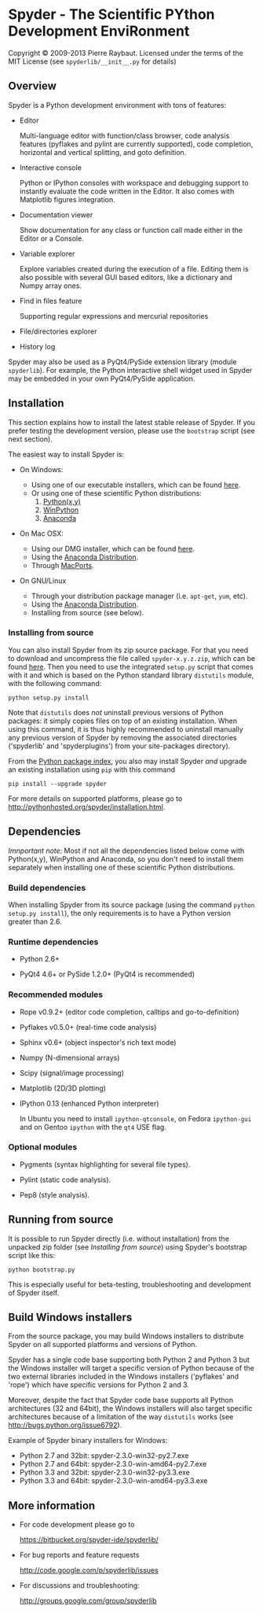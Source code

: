 # Spyder - The Scientific PYthon Development EnviRonment

Copyright © 2009-2013 Pierre Raybaut.
Licensed under the terms of the MIT License
(see `spyderlib/__init__.py` for details)


## Overview

Spyder is a Python development environment with tons of features:
    
* Editor
    
    Multi-language editor with function/class browser, code analysis
    features (pyflakes and pylint are currently supported), code
    completion, horizontal and vertical splitting, and goto definition.

* Interactive console

    Python or IPython consoles with workspace and debugging support to
    instantly evaluate the code written in the Editor. It also comes
    with Matplotlib figures integration. 

* Documentation viewer

    Show documentation for any class or function call made either in the
    Editor or a Console.

* Variable explorer

    Explore variables created during the execution of a file. Editing
    them is also possible with several GUI based editors, like a
    dictionary and Numpy array ones.

* Find in files feature

    Supporting regular expressions and mercurial repositories

* File/directories explorer

* History log

Spyder may also be used as a PyQt4/PySide extension library (module 
`spyderlib`). For example, the Python interactive shell widget used in
Spyder may be embedded in your own PyQt4/PySide application.


## Installation
    
This section explains how to install the latest stable release of 
Spyder. If you prefer testing the development version, please use 
the `bootstrap` script (see next section).

The easiest way to install Spyder is:
            
* On Windows:

    - Using one of our executable installers, which can be found
      [here](https://bitbucket.org/spyder-ide/spyderlib/downloads).
    - Or using one of these scientific Python distributions:
        1. [Python(x,y)](http://pythonxy.googlecode.com)
        2. [WinPython](http://code.google.com/p/winpython/)
        3. [Anaconda](http://continuum.io/downloads)

* On Mac OSX:

    - Using our DMG installer, which can be found
      [here](https://bitbucket.org/spyder-ide/spyderlib/downloads).
    - Using the [Anaconda Distribution](http://continuum.io/downloads).
    - Through [MacPorts](http://www.macports.org/).
            
* On GNU/Linux

    - Through your distribution package manager (i.e. `apt-get`, `yum`,
    etc).
    - Using the [Anaconda Distribution](http://continuum.io/downloads).
    - Installing from source (see below).

### Installing from source

You can also install Spyder from its zip source package. For that you need to
download and uncompress the file called `spyder-x.y.z.zip`, which can be
found [here](https://bitbucket.org/spyder-ide/spyderlib/downloads). Then you need to
use the integrated `setup.py` script that comes with it and which is based
on the Python standard library `distutils` module, with the following command:

    python setup.py install

Note that `distutils` does *not* uninstall previous versions of Python 
packages: it simply copies files on top of an existing installation. 
When using this command, it is thus highly recommended to uninstall 
manually any previous version of Spyder by removing the associated 
directories ('spyderlib' and 'spyderplugins') from your site-packages 
directory).

From the [Python package index](http://pypi.python.org/pypi), you also
may install Spyder *and* upgrade an existing installation using `pip`
with this command

    pip install --upgrade spyder

For more details on supported platforms, please go to
<http://pythonhosted.org/spyder/installation.html>.


## Dependencies

*Imnportant note*: Most if not all the dependencies listed below come
with Python(x,y), WinPython and Anaconda, so you don't need to install
them separately when installing one of these scientific Python
distributions.

### Build dependencies

When installing Spyder from its source package (using the command
`python setup.py install`), the only requirements is to have a Python version
greater than 2.6.

### Runtime dependencies

* Python 2.6+

* PyQt4 4.6+ or PySide 1.2.0+ (PyQt4 is recommended)
            
### Recommended modules

* Rope v0.9.2+ (editor code completion, calltips and go-to-definition)

* Pyflakes v0.5.0+ (real-time code analysis)

* Sphinx v0.6+ (object inspector's rich text mode)

* Numpy (N-dimensional arrays)

* Scipy (signal/image processing)

* Matplotlib (2D/3D plotting)

* IPython 0.13 (enhanced Python interpreter)

    In Ubuntu you need to install `ipython-qtconsole`, on Fedora
    `ipython-gui` and on Gentoo `ipython` with the `qt4` USE flag.

### Optional modules

* Pygments (syntax highlighting for several file types).

* Pylint (static code analysis).

* Pep8 (style analysis).


## Running from source

It is possible to run Spyder directly (i.e. without installation)
from the unpacked zip folder (see *Installing from source*) using
Spyder's bootstrap script like this:

    python bootstrap.py

This is especially useful for beta-testing, troubleshooting 
and development of Spyder itself.


## Build Windows installers

From the source package, you may build Windows installers to distribute
Spyder on all supported platforms and versions of Python.

Spyder has a single code base supporting both Python 2 and Python 3 but
the Windows installer will target a specific version of Python because
of the two external libraries included in the Windows installers
('pyflakes' and 'rope') which have specific versions for Python 2 and 3.
 
Moreover, despite the fact that Spyder code base supports all Python
architectures (32 and 64bit), the Windows installers will also target
specific architectures because of a limitation of the way `distutils`
works (see <http://bugs.python.org/issue6792>).

Example of Spyder binary installers for Windows:

* Python 2.7 and 32bit: spyder-2.3.0-win32-py2.7.exe
* Python 2.7 and 64bit: spyder-2.3.0-win-amd64-py2.7.exe
* Python 3.3 and 32bit: spyder-2.3.0-win32-py3.3.exe
* Python 3.3 and 64bit: spyder-2.3.0-win-amd64-py3.3.exe


## More information

* For code development please go to

    <https://bitbucket.org/spyder-ide/spyderlib/>
    
* For bug reports and feature requests
           
    <http://code.google.com/p/spyderlib/issues>

* For discussions and troubleshooting:

    <http://groups.google.com/group/spyderlib>

